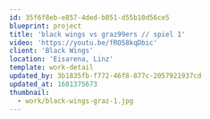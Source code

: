 ```yaml
---
id: 35f6f8eb-e857-4ded-b051-d55b10d56ce5
blueprint: project
title: 'black wings vs graz99ers // spiel 1'
video: 'https://youtu.be/fRO58kqDbic'
client: 'Black Wings'
location: 'Eisarena, Linz'
template: work-detail
updated_by: 3b1835fb-f772-46f8-877c-2057921937cd
updated_at: 1681375673
thumbnail:
  - work/black-wings-graz-1.jpg
---
```

